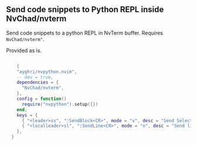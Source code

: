 ## Send code snippets to Python REPL inside NvChad/nvterm


Send code snippets to a python REPL in NvTerm buffer. Requires `NvChad/nvterm"`.

Provided as is.

```lua

    {
    "ayghri/nvpython.nvim",
    -- dev = true,
    dependencies = {
      "NvChad/nvterm",
    },
    config = function()
      require("nvpython").setup({})
    end,
    keys = {
      { "<leader>ss", ":SendBlock<CR>", mode = "v", desc = "Send Selection" },
      { "<localleader>sl", ":SendLine<CR>", mode = "n", desc = "Send line" },
    },
  }

```
